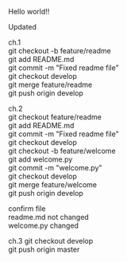 
Hello world!!

Updated

ch.1<br>
git checkout -b feature/readme<br>
git add README.md<br>
git commit -m "Fixed readme file"<br>
git checkout develop<br>
git merge feature/readme<br>
git push origin develop<br>


ch.2<br>
git checkout feature/readme<br>
git add README.md<br>
git commit -m "Fixed readme file"<br>
git checkout develop<br>
git checkout -b feature/welcome<br>
git add welcome.py<br>
git commit -m "welcome.py"<br>
git checkout develop<br>
git merge feature/welcome<br>
git push origin develop<br>

confirm file<br>
readme.md not changed<br>
welcome.py changed<br>

ch.3
git checkout develop<br>
git push origin master<br>

